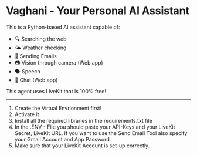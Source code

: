 #  Vaghani - Your Personal AI Assistant

This is a Python-based AI assistant capable of:

- 🔍 Searching the web  
- 🌤️ Weather checking
- 📨 Sending Emails 
- 📷 Vision through camera (Web app)
- 🗣️ Speech
- 📝 Chat (Web app) 

This agent uses LiveKit that is 100% free!

---
1. Create the Virtual Envrionment first!
2. Activate it
3. Install all the required libraries in the requirements.txt file
4. In the .ENV - File you should paste your API-Keys and your LiveKit Secret, LiveKit URL.
   If you want to use the Send Email Tool also specify your Gmail Account and App Password. 
5. Make sure that your LiveKit Account is set-up correctly. 
